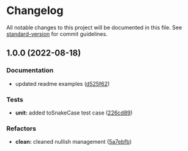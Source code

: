 # Changelog

All notable changes to this project will be documented in this file. See [standard-version](https://github.com/conventional-changelog/standard-version) for commit guidelines.

## 1.0.0 (2022-08-18)


### Documentation

* updated readme examples ([d525f62](https://github.com/CorentinTh/oggen/commit/d525f62d121973ef1f1917974fada967e41035e8))


### Tests

* **unit:** added toSnakeCase test case ([226cd89](https://github.com/CorentinTh/oggen/commit/226cd89d2263910150f3ab03b0c08f187aa57e8b))


### Refactors

* **clean:** cleaned nullish management ([5a7ebfb](https://github.com/CorentinTh/oggen/commit/5a7ebfbb09ac0a1eaade9f4af859c03bb667079f))
